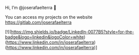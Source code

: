 Hi, I’m @joserafaelterra 👋

You can access my projects on the website https://gitlab.com/joserafaelterra

<!---
joserafaelterra/joserafaelterra is a ✨ special ✨ repository because its `README.md` (this file) appears on your GitHub profile.
You can click the Preview link to take a look at your changes.
--->



[![(https://img.shields.io/badge/LinkedIn-0077B5?style=for-the-badge&logo=linkedin&logoColor=white)(https://www.linkedin.com/in/joserafaelterra)(https://www.linkedin.com/in/joserafaelterra)]


